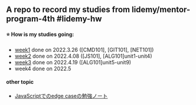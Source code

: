 ## A repo to record my studies from lidemy/mentor-program-4th #lidemy-hw
#### :star: How is my studies going:
-  [week1](./week1.md) done on 2022.3.26 ([CMD101], [GIT101], [NET101])
-  [week2](./week2.md) done on 2022.4.08 ([JS101], [ALG101]unit1-unit4)
-  [week3](./week3.md) done on 2022.4.19 ([ALG101]unit5-unit9)
-  week4 done on 2022.5


#### other topic
-  [JavaScriptでのedge caseの勉強ノート](https://qiita.com/hu-yu/items/74c867b3de95ef59758a)
